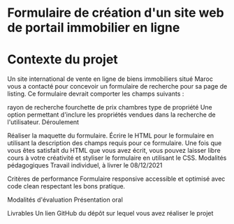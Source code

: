 # Formulaire de création d'un site web de portail immobilier en ligne
# Contexte du projet
Un site international de vente en ligne de biens immobiliers situé Maroc vous a contacté pour concevoir un formulaire de recherche pour sa page de listing. Ce formulaire devrait comporter les champs suivants :

rayon de recherche
fourchette de prix
chambres
type de propriété
Une option permettant d'inclure les propriétés vendues dans la recherche de l'utilisateur.
Déroulement

Réaliser la maquette du formulaire.
Écrire le HTML pour le formulaire en utilisant la description des champs requis pour ce formulaire.
Une fois que vous êtes satisfait du HTML que vous avez écrit, vous pouvez laisser libre cours à votre créativité et styliser le formulaire en utilisant le CSS.
Modalités pédagogiques
Travail individuel, à livrer le 08/12/2021

Critères de performance
Formulaire responsive accessible et optimisé avec code clean respectant les bons pratique.

Modalités d'évaluation
Présentation oral

Livrables
Un lien GitHub du dépôt sur lequel vous avez réaliser le projet
